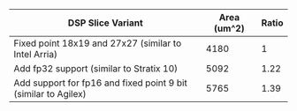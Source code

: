 
| DSP Slice Variant                                              | Area (um^2) | Ratio |
|----------------------------------------------------------------|-------------|-------|
| Fixed point 18x19 and 27x27 (similar to Intel Arria)           |     4180    |   1   |
| Add fp32 support (similar to Stratix 10)                       |     5092    |  1.22 |
| Add support for fp16 and fixed point 9 bit (similar to Agilex) |     5765    |  1.39 |
